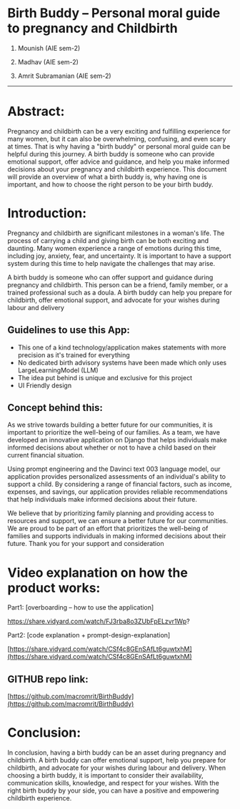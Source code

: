 

# **Birth Buddy – Personal moral guide to pregnancy and Childbirth**

1. Mounish (AIE sem-2)

2. Madhav (AIE sem-2)

3. Amrit Subramanian (AIE sem-2)

---


# **Abstract:**

Pregnancy and childbirth can be a very exciting and fulfilling experience for many women, but it can also be overwhelming, confusing, and even scary at times. That is why having a "birth buddy" or personal moral guide can be helpful during this journey. A birth buddy is someone who can provide emotional support, offer advice and guidance, and help you make informed decisions about your pregnancy and childbirth experience. This document will provide an overview of what a birth buddy is, why having one is important, and how to choose the right person to be your birth buddy.

# **Introduction:**

Pregnancy and childbirth are significant milestones in a woman's life. The process of carrying a child and giving birth can be both exciting and daunting. Many women experience a range of emotions during this time, including joy, anxiety, fear, and uncertainty. It is important to have a support system during this time to help navigate the challenges that may arise.

A birth buddy is someone who can offer support and guidance during pregnancy and childbirth. This person can be a friend, family member, or a trained professional such as a doula. A birth buddy can help you prepare for childbirth, offer emotional support, and advocate for your wishes during labour and delivery

## **Guidelines to use this App:**

- This one of a kind technology/application makes statements with more precision as it's trained for everything
- No dedicated birth advisory systems have been made which only uses LargeLearningModel (LLM)
- The idea put behind is unique and exclusive for this project
- UI Friendly design

## **Concept behind this:**

As we strive towards building a better future for our communities, it is important to prioritize the well-being of our families. As a team, we have developed an innovative application on Django that helps individuals make informed decisions about whether or not to have a child based on their current financial situation.

Using prompt engineering and the Davinci text 003 language model, our application provides personalized assessments of an individual's ability to support a child. By considering a range of financial factors, such as income, expenses, and savings, our application provides reliable recommendations that help individuals make informed decisions about their future.

We believe that by prioritizing family planning and providing access to resources and support, we can ensure a better future for our communities. We are proud to be part of an effort that prioritizes the well-being of families and supports individuals in making informed decisions about their future. Thank you for your support and consideration



# **Video explanation on how the product works:**

Part1: [overboarding – how to use the application]

[https://share­­.vidyard.com/watch/FJ3rba8o3ZUbFpELzvr1Wp](https://share.vidyard.com/watch/FJ3rba8o3ZUbFpELzvr1Wp)?

Part2: [code explanation + prompt-design-explanation]

[https://share.vidyard.com/watch/CSf4c8GEnSAfLt6guwtxhM](https://share.vidyard.com/watch/CSf4c8GEnSAfLt6guwtxhM)

## **GITHUB repo link:**

[https://github.com/macromrit/BirthBuddy](https://github.com/macromrit/BirthBuddy)



# **Conclusion:**

In conclusion, having a birth buddy can be an asset during pregnancy and childbirth. A birth buddy can offer emotional support, help you prepare for childbirth, and advocate for your wishes during labour and delivery. When choosing a birth buddy, it is important to consider their availability, communication skills, knowledge, and respect for your wishes. With the right birth buddy by your side, you can have a positive and empowering childbirth experience.